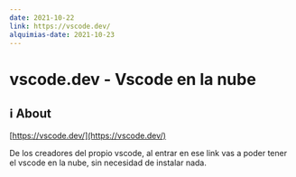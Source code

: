 ```yaml
---
date: 2021-10-22
link: https://vscode.dev/
alquimias-date: 2021-10-23
---
```


# vscode.dev - Vscode en la nube

## ℹ️ About

[https://vscode.dev/](https://vscode.dev/)

De los creadores del propio vscode, al entrar en ese link vas a poder tener el vscode en la nube, sin necesidad de instalar nada.

